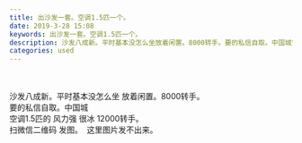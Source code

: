 ```yaml
---
title: 出沙发一套。空调1.5匹一个。
date: 2019-3-28 15:08
keywords: 出沙发一套。空调1.5匹一个。
description: 沙发八成新。平时基本没怎么坐放着闲置。8000转手。要的私信自取。中国城空调1.5匹的风力强很冰12000转手。扫微信二维码发图。  这里图片发不出来。
categories: used
---
```

<td class="t_f" id="postmessage_3329230">

<br/>
<br/>
沙发八成新。平时基本没怎么坐 放着闲置。8000转手。<br/>
要的私信自取。中国城 <br/>
空调1.5匹的 风力强 很冰 12000转手。<br/>
扫微信二维码 发图。  这里图片发不出来。<br/>
</td>

